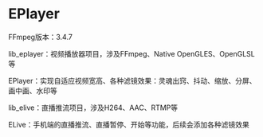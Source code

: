 # EPlayer
  FFmpeg版本：3.4.7 
  
  lib_eplayer：视频播放器项目，涉及FFmpeg、Native OpenGLES、OpenGLSL等
  
  EPlayer：实现自适应视频宽高、各种滤镜效果：灵魂出窍、抖动、缩放、分屏、画中画、水印等
  
  lib_elive：直播推流项目，涉及H264、AAC、RTMP等
  
  ELive：手机端的直播推流、直播暂停、开始等功能，后续会添加各种滤镜效果
